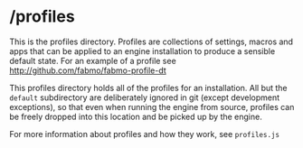 # /profiles
This is the profiles directory.  Profiles are collections of settings, macros and apps that can be applied to an engine installation to produce a sensible default state.  For an example of a profile see http://github.com/fabmo/fabmo-profile-dt 

This profiles directory holds all of the profiles for an installation.  All but the `default` subdirectory are deliberately ignored in git (except development exceptions), so that even when running the engine from source, profiles can be freely dropped into this location and be picked up by the engine.

For more information about profiles and how they work, see `profiles.js`